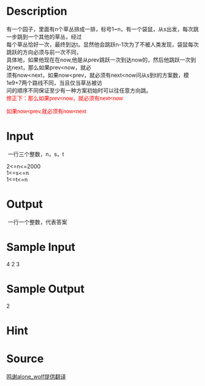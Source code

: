 
# Description

<div class="content"><div>有一个园子，里面有n个草丛排成一排，标号1~n，有一个袋鼠，从s出发，每次跳一步跳到一个其他的草丛，经过</div>
<div>每个草丛恰好一次，最终到达t。显然他会跳跃n-1次为了不被人类发现，袋鼠每次跳跃的方向必须与前一次不同，</div>
<div>具体地，如果他现在在now,他是从prev跳跃一次到达now的，然后他跳跃一次到达next，那么如果prev&lt;now，就必</div>
<div>须有now&lt;next，如果now&lt;prev，就必须有next&lt;now问从s到t的方案数，模1e9+7两个路线不同，当且仅当草丛被访</div>
<div>问的顺序不同保证至少有一种方案初始时可以往任意方向跳。</div>
<div><span style="color: rgb(255, 0, 0);">修正下：<span style="font-family: arial, verdana, helvetica, sans-serif;">那么如果prev&lt;now，就必须有next&lt;now</span></span></div>
<p><span style="color: rgb(255, 0, 0);"><span style="font-family: arial, verdana, helvetica, sans-serif;">如果now&lt;prev,就必须有now&lt;next</span></span></p></div>

# Input

<div class="content"><p> 一行三个整数，n，s，t</p>
<div>2&lt;=n&lt;=2000</div>
<div>1&lt;=s&lt;=n</div>
<div>1&lt;=t&lt;=n</div></div>

# Output

<div class="content"><p> 一行一个整数，代表答案</p></div>

# Sample Input

<div class="content"><span class="sampledata">4 2 3</span></div>

# Sample Output

<div class="content"><span class="sampledata">2</span></div>

# Hint

<div class="content"><p></p></div>

# Source

<div class="content"><p><a href="problemset.php?search=鸣谢alone_wolf提供翻译">鸣谢alone_wolf提供翻译</a></p></div>

